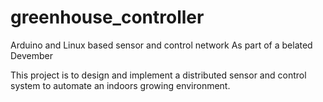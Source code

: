 # greenhouse_controller
Arduino and Linux based sensor and control network
As part of a belated Devember


This project is to design and implement a distributed sensor and control system to automate an indoors growing environment.
